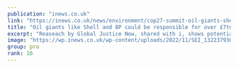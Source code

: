 ```yaml
---
publication: "inews.co.uk"
link: "https://inews.co.uk/news/environment/cop27-summit-oil-giants-shell-bp-climate-debt-1958778"
title: "Oil giants like Shell and BP could be responsible for over £7tn in climate debt"
excerpt: "Reaseach by Global Justice Now, shared with i, shows potential cost of 'loss and damage' as climate reparations go on agenda for the first time at COP27 summit"
image: "https://wp.inews.co.uk/wp-content/uploads/2022/11/SEI_132237930-1200x630-pl-exclusive.jpg"
group: pro
rank: 16
---
```

